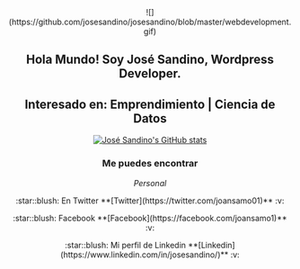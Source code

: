 <div align="center">
![](https://github.com/josesandino/josesandino/blob/master/webdevelopment.gif)

## Hola Mundo! Soy José Sandino, Wordpress Developer.
## Interesado en: Emprendimiento | Ciencia de Datos
[![José Sandino's GitHub stats](https://github-readme-stats.vercel.app/api?username=josesandino)](https://github.com/josesandino/github-readme-stats)
### Me puedes encontrar
_Personal_
 <p>:star::blush: En Twitter **[Twitter](https://twitter.com/joansamo01)** :v:</p>
 <p>:star::blush: Facebook **[Facebook](https://facebook.com/joansamo1)** :v:</p>
 <p>:star::blush: Mi perfil de Linkedin **[Linkedin](https://www.linkedin.com/in/josesandino/)** :v:</p>
</div>




